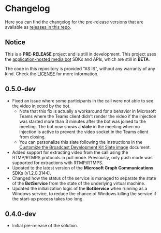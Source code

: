 # Changelog

Here you can find the changelog for the pre-release versions that are available as [releases in this repo](https://github.com/microsoft/Broadcast-Development-Kit/releases).

## Notice

This is a **PRE-RELEASE** project and is still in development. This project uses the [application-hosted media bot](https://docs.microsoft.com/en-us/microsoftteams/platform/bots/calls-and-meetings/requirements-considerations-application-hosted-media-bots) SDKs and APIs, which are still in **BETA**.

The code in this repository is provided "AS IS", without any warranty of any kind. Check the [LICENSE](LICENSE) for more information.

## 0.5.0-dev

- Fixed an issue where some participants in the call were not able to see the video injected by the bot.
    - Note that this fix is actually a workaround for a behavior in Microsoft Teams where the Teams client didn't render the video if the injection was started more than 3 minutes after the bot was joined to the meeting. The bot now shows a **slate** in the meeting when no injection is active to prevent the video socket in the Teams client from closing.
    - You can personalize this slate following the instructions in the [Customize the Broadcast Development Kit Slate image](docs/common/customize_bdk_slate_image.md) document.
- Added support for extracting video from the call using the RTMP/RTMPS protocols in pull mode. Previously, only push mode was supported for extractions with RTMP/RTMPS.
- Updated to the latest version of the **Microsoft Graph Communications** SDKs (v1.2.0.3144).
- Changed how the status of the service is managed to separate the state of the **BotService** from the state of the underlying virtual machine.
- Updated the initialization logic of the **BotService** when running as a Windows service, to reduce the chance of Windows killing the service if the start-up process takes too long.

## 0.4.0-dev

- Initial pre-release of the solution.
